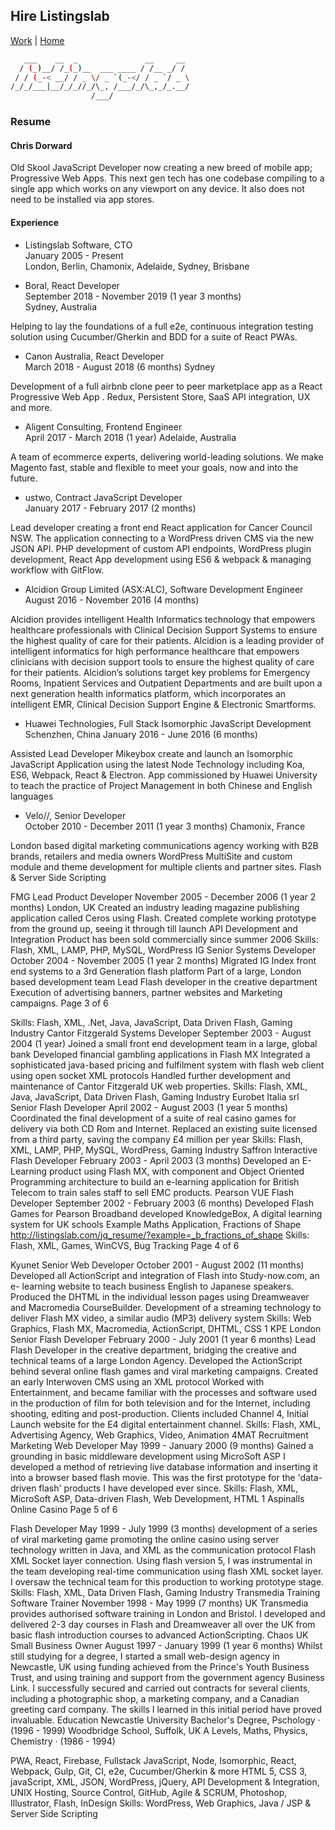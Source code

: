 ## Hire Listingslab

[Work](./) | [Home](../..)

```bash
   ___    __  _               __     __
  / (_)__/ /_(_)__  ___ ____ / /__ _/ /
 / / (_-< __/ / _ \/ _ `(_-</ / _ `/ _ \
/_/_/___|__/_/_//_/\_, /___/_/\_,_/_.__/
                  /___/

```

### Resume

#### Chris Dorward

Old Skool JavaScript Developer now creating a new breed of mobile app; Progressive Web Apps. This next gen tech has one codebase compiling to a single app which works on any viewport on any device. It also does not need to be installed via app stores.

#### Experience

- Listingslab Software, CTO  
   January 2005 - Present  
  London, Berlin, Chamonix, Adelaide, Sydney, Brisbane

- Boral, React Developer  
   September 2018 - November 2019 (1 year 3 months)  
   Sydney, Australia

Helping to lay the foundations of a full e2e, continuous integration testing solution using Cucumber/Gherkin and BDD for a suite of React PWAs.

- Canon Australia, React Developer  
   March 2018 - August 2018 (6 months) Sydney

Development of a full airbnb clone peer to peer marketplace app as a React Progressive Web App . Redux, Persistent Store, SaaS API integration, UX and more.

- Aligent Consulting, Frontend Engineer  
  April 2017 - March 2018 (1 year)
  Adelaide, Australia

A team of ecommerce experts,
delivering world-leading solutions.
We make Magento fast, stable and flexible to meet your goals, now and into the future.

- ustwo, Contract JavaScript Developer  
   January 2017 - February 2017 (2 months)

Lead developer creating a front end React application for Cancer Council NSW. The application connecting to a WordPress driven CMS via the new JSON API. PHP development of custom API endpoints, WordPress plugin development, React App development using ES6 & webpack & managing workflow with GitFlow.

- Alcidion Group Limited (ASX:ALC), Software Development Engineer  
   August 2016 - November 2016 (4 months)

Alcidion provides intelligent Health Informatics technology that empowers healthcare professionals with Clinical Decision Support Systems to ensure the highest quality of care for their patients.
Alcidion is a leading provider of intelligent informatics for high performance healthcare that empowers clinicians with decision support tools to ensure the highest quality of care for their patients.
Alcidion’s solutions target key problems for Emergency Rooms, Inpatient Services and Outpatient Departments and are built upon a next generation health informatics platform, which incorporates an intelligent EMR, Clinical Decision Support Engine & Electronic Smartforms.

- Huawei Technologies, Full Stack Isomorphic JavaScript Development  
   Schenzhen, China
  January 2016 - June 2016 (6 months)

Assisted Lead Developer Mikeybox create and launch an Isomorphic JavaScript Application using the latest Node Technology including Koa, ES6, Webpack, React & Electron. App commissioned by Huawei University to teach the practice of Project Management in both Chinese and English languages

- Velo//, Senior Developer  
   October 2010 - December 2011 (1 year 3 months) Chamonix, France

London based digital marketing communications agency working with B2B brands, retailers and media owners WordPress MultiSite and custom module and theme development for multiple clients and partner sites. Flash & Server Side Scripting

FMG
Lead Product Developer
November 2005 - December 2006 (1 year 2 months) London, UK
Created an industry leading magazine publishing application called Ceros using Flash.
Created complete working prototype from the ground up, seeing it through till launch
API Development and Integration
Product has been sold commercially since summer 2006
Skills: Flash, XML, LAMP, PHP, MySQL, WordPress
IG
Senior Systems Developer
October 2004 - November 2005 (1 year 2 months)
Migrated IG Index front end systems to a 3rd Generation flash platform
Part of a large, London based development team
Lead Flash developer in the creative department
Execution of advertising banners, partner websites and Marketing campaigns.
Page 3 of 6

Skills: Flash, XML, .Net, Java, JavaScript, Data Driven Flash, Gaming Industry
Cantor Fitzgerald
Systems Developer
September 2003 - August 2004 (1 year)
Joined a small front end development team in a large, global bank Developed financial gambling applications in Flash MX
Integrated a sophisticated java-based pricing and fulfilment system with flash web client using open socket XML protocols
Handled further development and maintenance of Cantor Fitzgerald UK web properties.
Skills: Flash, XML, Java, JavaScript, Data Driven Flash, Gaming Industry
Eurobet Italia srl
Senior Flash Developer
April 2002 - August 2003 (1 year 5 months)
Coordinated the final development of a suite of real casino games for delivery via both CD Rom and Internet.
Replaced an existing suite licensed from a third party, saving the company £4 million per year
Skills: Flash, XML, LAMP, PHP, MySQL, WordPress, Gaming Industry
Saffron Interactive
Flash Developer
February 2003 - April 2003 (3 months)
Developed an E-Learning product using Flash MX, with component and Object Oriented Programming architecture to build an e-learning application for British Telecom to train sales staff to sell EMC products.
Pearson VUE
Flash Developer
September 2002 - February 2003 (6 months)
Developed Flash Games for Pearson Broadband developed KnowledgeBox, A digital learning system for UK schools
Example Maths Application, Fractions of Shape http://listingslab.com/jq_resume/?example=_b_fractions_of_shape
Skills: Flash, XML, Games, WinCVS, Bug Tracking
Page 4 of 6

Kyunet
Senior Web Developer
October 2001 - August 2002 (11 months)
Developed all ActionScript and integration of Flash into Study-now.com, an e- learning website to teach business English to Japanese speakers.
Produced the DHTML in the individual lesson pages using Dreamweaver and Macromedia CourseBuilder.
Development of a streaming technology to deliver Flash MX video, a similar audio (MP3) delivery system
Skills: Web Graphics, Flash MX, Macromedia, ActionScript, DHTML, CSS 1
KPE London
Senior Flash Developer
February 2000 - July 2001 (1 year 6 months)
Lead Flash Developer in the creative department, bridging the creative and technical teams of a large London Agency.
Developed the ActionScript behind several online flash games and viral marketing campaigns.
Created an early Interwoven CMS using an XML protocol
Worked with Entertainment, and became familiar with the processes and software used in the production of film for both television and for the Internet, including shooting, editing and post-production.
Clients included Channel 4, Initial Launch website for the E4 digital entertainment channel.
Skills: Flash, XML, Advertising Agency, Web Graphics, Video, Animation
4MAT Recruitment Marketing Web Developer
May 1999 - January 2000 (9 months)
Gained a grounding in basic middleware development using MicroSoft ASP I developed a method of retrieving live database information and inserting it into a browser based flash movie. This was the first prototype for the 'data- driven flash' products I have developed ever since.
Skills: Flash, XML, MicroSoft ASP, Data-driven Flash, Web Development, HTML 1
Aspinalls Online Casino
Page 5 of 6

Flash Developer
May 1999 - July 1999 (3 months)
development of a series of viral marketing game promoting the online casino using server technology written in Java, and XML as the communication protocol
Flash XML Socket layer connection. Using flash version 5, I was instrumental in the team developing real-time communication using flash XML socket layer. I oversaw the technical team for this production to working prototype stage.
Skills: Flash, XML, Data Driven Flash, Gaming Industry
Transmedia Training
Software Trainer
November 1998 - May 1999 (7 months) UK
Transmedia provides authorised software training in London and Bristol.
I developed and delivered 2-3 day courses in Flash and Dreamweaver all over the UK from basic flash introduction courses to advanced ActionScripting.
Chaos UK
Small Business Owner
August 1997 - January 1999 (1 year 6 months)
Whilst still studying for a degree, I started a small web-design agency in Newcastle, UK using funding achieved from the Prince's Youth Business Trust, and using training and support from the government agency Business Link.
I successfully secured and carried out contracts for several clients, including
a photographic shop, a marketing company, and a Canadian greeting card company. The skills I learned in this initial period have proved invaluable.
Education
Newcastle University
Bachelor's Degree, Pschology · (1996 - 1999)
Woodbridge School, Suffolk, UK
A Levels, Maths, Physics, Chemistry · (1986 - 1994)

PWA, React, Firebase, Fullstack JavaScript, Node, Isomorphic, React, Webpack, Gulp, Git, CI, e2e, Cucumber/Gherkin & more
HTML 5, CSS 3, javaScript, XML, JSON, WordPress, jQuery, API Development & Integration, UNIX Hosting, Source Control, GitHub, Agile & SCRUM, Photoshop, Illustrator, Flash, InDesign
Skills: WordPress, Web Graphics, Java / JSP & Server Side Scripting
